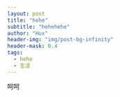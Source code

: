 ```yaml
---
layout: post
title: "hehe"
subtitle: "hehehehe"
author: "Hux"
header-img: "img/post-bg-infinity"
header-mask: 0.4
tags:
  - hehe
  - 生活
---
```


呵呵
